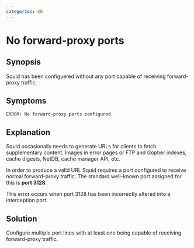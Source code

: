 ```yaml
---
categories: KB
---
```

# No forward-proxy ports

## Synopsis

Squid has been configuered without any port capable of receiving
forward-proxy traffic.

## Symptoms

`ERROR: No forward-proxy ports configured.`

## Explanation

Squid occasionally needs to generate URLs for clients to fetch
supplementary content. Images in error pages or FTP and Gopher indexes,
cache digests, NetDB, cache manager API, etc.

In order to produce a valid URL Squid requires a port configured to
receive normal forward-proxy traffic. The standard well-known port
assigned for this is **port 3128**.

This error occurs when port 3128 has been incorrectly altered into a
interception port.

## Solution

Configure multiple port lines with at least one being capable of
receiving forward-proxy traffic.

